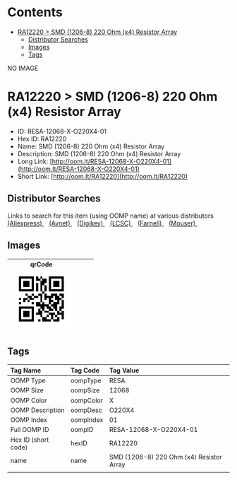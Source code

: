 



Contents
========

* [RA12220 > SMD (1206-8) 220 Ohm (x4) Resistor Array](#ra12220--smd-1206-8-220-ohm-x4-resistor-array)
	* [Distributor Searches](#distributor-searches)
	* [Images](#images)
	* [Tags](#tags)
  
NO IMAGE  
# RA12220 > SMD (1206-8) 220 Ohm (x4) Resistor Array

- ID: RESA-12068-X-O220X4-01
- Hex ID: RA12220
- Name: SMD (1206-8) 220 Ohm (x4) Resistor Array
- Description: SMD (1206-8) 220 Ohm (x4) Resistor Array
- Long Link: [http://oom.lt/RESA-12068-X-O220X4-01](http://oom.lt/RESA-12068-X-O220X4-01)
- Short Link: [http://oom.lt/RA12220](http://oom.lt/RA12220)

## Distributor Searches
  
Links to search for this item (using OOMP name) at various distributors  
[(Aliexpress) ](https://www.aliexpress.com/wholesale?SearchText=1117SMD+1206-8+220+Ohm+x4+Resistor+Array)&nbsp;&nbsp;&nbsp;[(Avnet) ](https://www.avnet.com/shop/us/search/SMD+1206-8+220+Ohm+x4+Resistor+Array)&nbsp;&nbsp;&nbsp;[(Digikey) ](https://www.digikey.co.uk/en/products/result?s=SMD+1206-8+220+Ohm+x4+Resistor+Array)&nbsp;&nbsp;&nbsp;[(LCSC) ](https://www.lcsc.com/search?q=SMD+1206-8+220+Ohm+x4+Resistor+Array)&nbsp;&nbsp;&nbsp;[(Farnell) ](https://uk.farnell.com/search?st=SMD+1206-8+220+Ohm+x4+Resistor+Array)&nbsp;&nbsp;&nbsp;[(Mouser) ](https://www.mouser.com/c/?q=SMD+1206-8+220+Ohm+x4+Resistor+Array)&nbsp;&nbsp;&nbsp;
## Images
  

|qrCode<br>[![](https://raw.githubusercontent.com/oomlout/oomlout_OOMP_parts_V2/main/RESA/12068/X/O220X4/01/qrCode_140.png)](https://github.com/oomlout/oomlout_OOMP_parts_V2/tree/main/RESA/12068/X/O220X4/01/qrCode.png)||||
| :---: | :---: | :---: | :---: |

## Tags
  

|Tag Name|Tag Code|Tag Value|
| :--- | :--- | :--- |
|OOMP Type|oompType|RESA|
|OOMP Size|oompSize|12068|
|OOMP Color|oompColor|X|
|OOMP Description|oompDesc|O220X4|
|OOMP Index|oompIndex|01|
|Full OOMP ID|oompID|RESA-12068-X-O220X4-01|
|Hex ID (short code)|hexID|RA12220|
|name|name|SMD (1206-8) 220 Ohm (x4) Resistor Array|
||||
